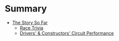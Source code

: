 # Summary

* [The Story So Far](build_up/README.md)
  * [Race Trivia](build_up/build_up.md) 
  * [Drivers' & Constructors' Circuit Performance](circuit/circuit_performance.md)